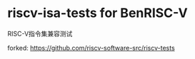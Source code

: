 # riscv-isa-tests for BenRISC-V

RISC-V指令集兼容测试

forked: https://github.com/riscv-software-src/riscv-tests
